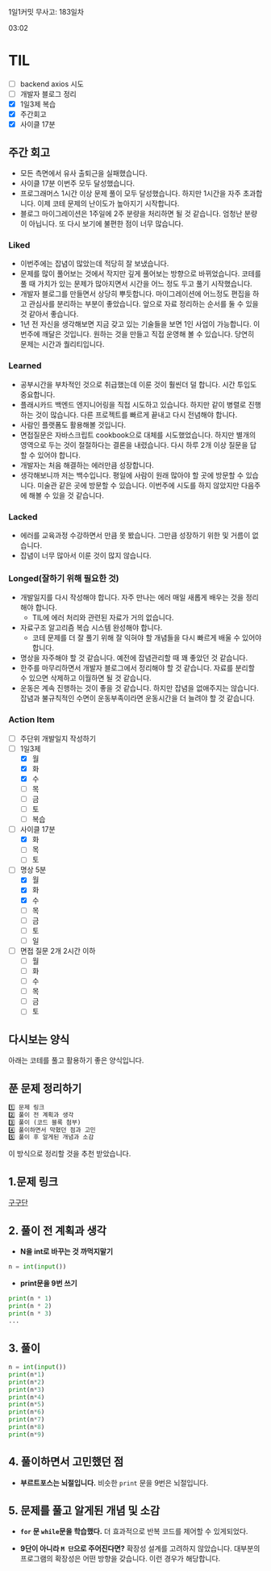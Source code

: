 1일1커밋 무사고: 183일차

03:02

# TIL

- [ ] backend axios 시도
- [ ] 개발자 블로그 정리
- [x] 1일3제 복습
- [x] 주간회고
- [x] 사이클 17분

## 주간 회고

- 모든 측면에서 유사 출퇴근을 실패했습니다.
- 사이클 17분 이번주 모두 달성했습니다.
- 프로그래머스 1시간 이상 문제 풀이 모두 달성했습니다. 하지만 1시간을 자주 초과합니다. 이제 코테 문제의 난이도가 높아지기 시작합니다.
- 블로그 마이그레이션은 1주일에 2주 분량을 처리하면 될 것 같습니다. 엄청난 분량이 아닙니다. 또 다시 보기에 불편한 점이 너무 많습니다.

### Liked

- 이번주에는 잡념이 많았는데 적당히 잘 보냈습니다.
- 문제를 많이 풀어보는 것에서 작지만 깊게 풀어보는 방향으로 바뀌었습니다. 코테를 풀 때 가치가 있는 문제가 많아지면서 시간을 어느 정도 두고 풀기 시작했습니다.
- 개발자 블로그를 만들면서 상당히 뿌듯합니다. 마이그레이션에 어느정도 편집을 하고 관심사를 분리하는 부분이 좋았습니다. 앞으로 자료 정리하는 순서를 둘 수 있을 것 같아서 좋습니다.
- 1년 전 자신을 생각해보면 지금 갖고 있는 기술들을 보면 1인 사업이 가능합니다. 이번주에 깨달은 것입니다. 원하는 것을 만들고 직접 운영해 볼 수 있습니다. 당연히 문제는 시간과 퀄리티입니다.

### Learned

- 공부시간을 부차적인 것으로 취급했는데 이룬 것이 훨씬더 덜 합니다. 시간 투입도 중요합니다.
- 플래시카드 백엔드 엔지니어링을 직접 시도하고 있습니다. 하지만 같이 병렬로 진행하는 것이 많습니다. 다른 프로젝트를 빠르게 끝내고 다시 전념해야 합니다.
- 사람인 플랫폼도 활용해볼 것입니다.
- 면접질문은 자바스크립트 cookbook으로 대체를 시도했었습니다. 하지만 별개의 영역으로 두는 것이 절절하다는 결론을 내렸습니다. 다시 하루 2개 이상 질문을 답할 수 있어야 합니다.
- 개발자는 처음 해결하는 에러만큼 성장합니다.
- 생각해보니까 저는 백수입니다. 평일에 사람이 원래 많아야 할 곳에 방문할 수 있습니다. 미술관 같은 곳에 방문할 수 있습니다. 이번주에 시도를 하지 않았지만 다음주에 해볼 수 있을 것 같습니다.

### Lacked

- 에러를 교육과정 수강하면서 만큼 못 봤습니다. 그만큼 성장하기 위한 및 거름이 없습니다.
- 잡념이 너무 많아서 이룬 것이 많지 않습니다.

### Longed(잘하기 위해 필요한 것)

- 개발일지를 다시 작성해야 합니다. 자주 만나는 에러 매일 새롭게 배우는 것을 정리해야 합니다.
  - TIL에 에러 처리와 관련된 자료가 거의 없습니다.
- 자료구조 알고리즘 복습 시스템 완성해야 합니다.
  - 코테 문제를 더 잘 풀기 위해 잘 익혀야 할 개념들을 다시 빠르게 배울 수 있어야 합니다.
- 명상을 자주해야 할 것 같습니다. 예전에 잡념관리할 때 꽤 좋았던 것 같습니다.
- 한주를 마무리하면서 개발자 블로그에서 정리해야 할 것 같습니다. 자료를 분리할 수 있으면 삭제하고 이월하면 될 것 같습니다.
- 운동은 계속 진행하는 것이 좋을 것 같습니다. 하지만 잡념을 없애주지는 않습니다. 잡념과 불규칙적인 수면이 운동부족이라면 운동시간을 더 늘려야 할 것 같습니다.

### Action Item

- [ ] 주단위 개발일지 작성하기
- [ ] 1일3제
  - [x] 월
  - [x] 화
  - [x] 수
  - [ ] 목
  - [ ] 금
  - [ ] 토
  - [ ] 복습
- [ ] 사이클 17분
  - [x] 화
  - [ ] 목
  - [ ] 토
- [ ] 명상 5분
  - [x] 월
  - [x] 화
  - [x] 수
  - [ ] 목
  - [ ] 금
  - [ ] 토
  - [ ] 일
- [ ] 면접 질문 2개 2시간 이하
  - [ ] 월
  - [ ] 화
  - [ ] 수
  - [ ] 목
  - [ ] 금
  - [ ] 토

## 다시보는 양식

아래는 코테를 풀고 활용하기 좋은 양식입니다.

## 푼 문제 정리하기

```txt
1️⃣ 문제 링크
2️⃣ 풀이 전 계획과 생각
3️⃣ 풀이 (코드 블록 첨부)
4️⃣ 풀이하면서 막혔던 점과 고민
5️⃣ 풀이 후 알게된 개념과 소감
```

이 방식으로 정리할 것을 추천 받았습니다.

## 1.문제 링크

[구구단](https://www.acmicpc.net/problem/2739)

## 2. 풀이 전 계획과 생각

- **N을 int로 바꾸는 것 까먹지말기**

```python
n = int(input())
```

- **print문을 9번 쓰기**

```python
print(n * 1)
print(n * 2)
print(n * 3)
...
```

## 3. 풀이

```python
n = int(input())
print(n*1)
print(n*2)
print(n*3)
print(n*4)
print(n*5)
print(n*6)
print(n*7)
print(n*8)
print(n*9)
```

## 4. 풀이하면서 고민했던 점

- **부르트포스는 뇌절입니다.**
  비슷한 `print` 문을 9번은 뇌절입니다.

## 5. 문제를 풀고 알게된 개념 및 소감

- **`for` 문 `while`문을 학습했다.**
  더 효과적으로 반복 코드를 제어할 수 있게되었다.

- **9단이 아니라 `M 단`으로 주어진다면?**
  확장성 설계를 고려하지 않았습니다. 대부분의 프로그램의 확장성은 어떤 방향을 갖습니다. 이런 경우가 해당합니다.
